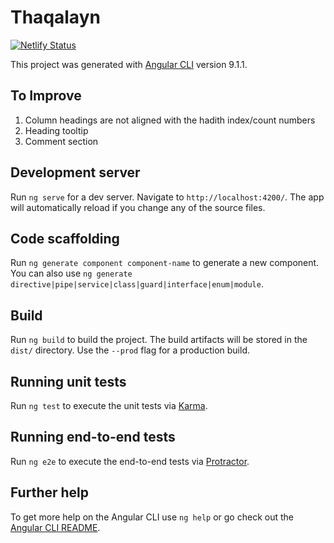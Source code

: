 # Thaqalayn

[![Netlify Status](https://api.netlify.com/api/v1/badges/e2409c3a-1066-43de-993f-adade270c8bb/deploy-status)](https://app.netlify.com/sites/thaqalayn/deploys)

This project was generated with [Angular CLI](https://github.com/angular/angular-cli) version 9.1.1.

## To Improve

1. Column headings are not aligned with the hadith index/count numbers
1. Heading tooltip
1. Comment section

## Development server

Run `ng serve` for a dev server. Navigate to `http://localhost:4200/`. The app will automatically reload if you change any of the source files.

## Code scaffolding

Run `ng generate component component-name` to generate a new component. You can also use `ng generate directive|pipe|service|class|guard|interface|enum|module`.

## Build

Run `ng build` to build the project. The build artifacts will be stored in the `dist/` directory. Use the `--prod` flag for a production build.

## Running unit tests

Run `ng test` to execute the unit tests via [Karma](https://karma-runner.github.io).

## Running end-to-end tests

Run `ng e2e` to execute the end-to-end tests via [Protractor](http://www.protractortest.org/).

## Further help

To get more help on the Angular CLI use `ng help` or go check out the [Angular CLI README](https://github.com/angular/angular-cli/blob/master/README.md).
